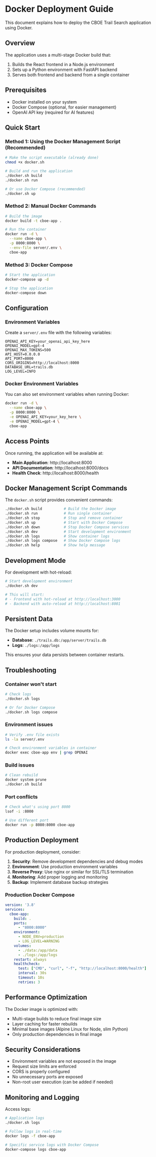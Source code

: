 # Docker Deployment Guide

This document explains how to deploy the CBOE Trail Search application using Docker.

## Overview

The application uses a multi-stage Docker build that:
1. Builds the React frontend in a Node.js environment
2. Sets up a Python environment with FastAPI backend
3. Serves both frontend and backend from a single container

## Prerequisites

- Docker installed on your system
- Docker Compose (optional, for easier management)
- OpenAI API key (required for AI features)

## Quick Start

### Method 1: Using the Docker Management Script (Recommended)

```bash
# Make the script executable (already done)
chmod +x docker.sh

# Build and run the application
./docker.sh build
./docker.sh run

# Or use Docker Compose (recommended)
./docker.sh up
```

### Method 2: Manual Docker Commands

```bash
# Build the image
docker build -t cboe-app .

# Run the container
docker run -d \
  --name cboe-app \
  -p 8000:8000 \
  --env-file server/.env \
  cboe-app
```

### Method 3: Docker Compose

```bash
# Start the application
docker-compose up -d

# Stop the application
docker-compose down
```

## Configuration

### Environment Variables

Create a `server/.env` file with the following variables:

```env
OPENAI_API_KEY=your_openai_api_key_here
OPENAI_MODEL=gpt-4
OPENAI_MAX_TOKENS=500
API_HOST=0.0.0.0
API_PORT=8000
CORS_ORIGINS=http://localhost:8000
DATABASE_URL=trails.db
LOG_LEVEL=INFO
```

### Docker Environment Variables

You can also set environment variables when running Docker:

```bash
docker run -d \
  --name cboe-app \
  -p 8000:8000 \
  -e OPENAI_API_KEY=your_key_here \
  -e OPENAI_MODEL=gpt-4 \
  cboe-app
```

## Access Points

Once running, the application will be available at:

- **Main Application**: http://localhost:8000
- **API Documentation**: http://localhost:8000/docs
- **Health Check**: http://localhost:8000/health

## Docker Management Script Commands

The `docker.sh` script provides convenient commands:

```bash
./docker.sh build          # Build the Docker image
./docker.sh run            # Run single container
./docker.sh stop           # Stop and remove container
./docker.sh up             # Start with Docker Compose
./docker.sh down           # Stop Docker Compose services
./docker.sh dev            # Start development environment
./docker.sh logs           # Show container logs
./docker.sh logs compose   # Show Docker Compose logs
./docker.sh help           # Show help message
```

## Development Mode

For development with hot-reload:

```bash
# Start development environment
./docker.sh dev

# This will start:
# - Frontend with hot-reload at http://localhost:3000
# - Backend with auto-reload at http://localhost:8001
```

## Persistent Data

The Docker setup includes volume mounts for:

- **Database**: `./trails.db:/app/server/trails.db`
- **Logs**: `./logs:/app/logs`

This ensures your data persists between container restarts.

## Troubleshooting

### Container won't start
```bash
# Check logs
./docker.sh logs

# Or for Docker Compose
./docker.sh logs compose
```

### Environment issues
```bash
# Verify .env file exists
ls -la server/.env

# Check environment variables in container
docker exec cboe-app env | grep OPENAI
```

### Build issues
```bash
# Clean rebuild
docker system prune
./docker.sh build
```

### Port conflicts
```bash
# Check what's using port 8000
lsof -i :8000

# Use different port
docker run -p 8080:8000 cboe-app
```

## Production Deployment

For production deployment, consider:

1. **Security**: Remove development dependencies and debug modes
2. **Environment**: Use production environment variables
3. **Reverse Proxy**: Use nginx or similar for SSL/TLS termination
4. **Monitoring**: Add proper logging and monitoring
5. **Backup**: Implement database backup strategies

### Production Docker Compose

```yaml
version: '3.8'
services:
  cboe-app:
    build: .
    ports:
      - "8000:8000"
    environment:
      - NODE_ENV=production
      - LOG_LEVEL=WARNING
    volumes:
      - ./data:/app/data
      - ./logs:/app/logs
    restart: always
    healthcheck:
      test: ["CMD", "curl", "-f", "http://localhost:8000/health"]
      interval: 30s
      timeout: 10s
      retries: 3
```

## Performance Optimization

The Docker image is optimized with:

- Multi-stage builds to reduce final image size
- Layer caching for faster rebuilds
- Minimal base images (Alpine Linux for Node, slim Python)
- Only production dependencies in final image

## Security Considerations

- Environment variables are not exposed in the image
- Request size limits are enforced
- CORS is properly configured
- No unnecessary ports are exposed
- Non-root user execution (can be added if needed)

## Monitoring and Logging

Access logs:
```bash
# Application logs
./docker.sh logs

# Follow logs in real-time
docker logs -f cboe-app

# Specific service logs with Docker Compose
docker-compose logs cboe-app
```
